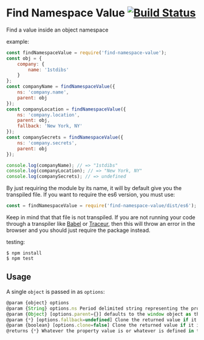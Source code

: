 # Find Namespace Value [![Build Status](https://travis-ci.org/1stdibs/find-namespace-value.svg?branch=master)](https://travis-ci.org/1stdibs/find-namespace-value)

Find a value inside an object namespace

example:

```js
const findNamespaceValue = require('find-namespace-value');
const obj = {
    company: {
        name: '1stdibs'
    }
};
const companyName = findNamespaceValue({
    ns: 'company.name',
    parent: obj
});
const companyLocation = findNamespaceValue({
    ns: 'company.location',
    parent: obj,
    fallback: 'New York, NY'
});
const companySecrets = findNamespaceValue({
    ns: 'company.secrets',
    parent: obj
});

console.log(companyName); // => "1stdibs"
console.log(companyLocation); // => "New York, NY"
console.log(companySecrets); // => undefined
```

By just requiring the module by its name, it will by default give you the transpiled file. If you want to require the es6 version, you must use:

```js
const = findNamespaceValue = require('find-namespace-value/dist/es6');
```

Keep in mind that that file is not transpiled. If you are not running your code through a transpiler like [Babel][babel] or [Traceur][traceur], then this will throw an error in the browser and you should just require the package instead.

testing:

```shell
$ npm install
$ npm test
```

## Usage

A single `object` is passed in as `options`:

```js
@param {object} options
@param {String} options.ns Period delimited string representing the property to search for (ie. "my.name.space")
@param {Object} [options.parent={}] defaults to the window object as the object to iterate over
@param {*} [options.fallback=undefined] Clone the returned value if it is an object or an array
@param {boolean} [options.clone=false] Clone the returned value if it is an object or an array
@returns {*} Whatever the property value is or whatever is defined in the [fallback] param
```

[babel]: http://http://babeljs.io/
[traceur]: https://github.com/google/traceur-compiler

